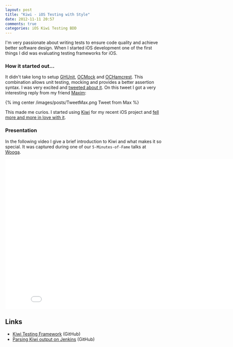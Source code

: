 ```yaml
---
layout: post
title: "Kiwi - iOS Testing with Style"
date: 2012-11-11 20:57
comments: true
categories: iOS Kiwi Testing BDD
---
```


I'm very passionate about writing tests to ensure code quality and achieve better software design. When I started iOS development one of the first things I did was evaluating testing frameworks for iOS.

<!-- more -->

### How it started out...

It didn't take long to setup [GHUnit](https://github.com/gabriel/gh-unit), [OCMock](http://ocmock.org/) and [OCHamcrest](https://github.com/hamcrest/OCHamcrest). This combination allows unit testing, mocking and provides a better assertion syntax. I was very excited and [tweeted about it](https://twitter.com/#!/MattesGroeger/status/167993966342569987). On this tweet I got a very interesting reply from my friend [Maxim](https://twitter.com/#!/iceX33):

{% img center /images/posts/TweetMax.png Tweet from Max %}

This made me curios. I started using [Kiwi](https://github.com/allending/Kiwi) for my recent iOS project and [fell more and more in love with it](https://twitter.com/#!/MattesGroeger/status/176436609984643072).

### Presentation

In the following video I give a brief introduction to Kiwi and what makes it so special. It was captured during one of our `5-Minutes-of-Fame` talks at [Wooga](http://www.wooga.com/).

<iframe width="853" height="480" src="//www.youtube.com/embed/gByruPzLjiA" frameborder="0" allowfullscreen></iframe>

## Links

* [Kiwi Testing Framework](https://github.com/allending/kiwi) (GitHub)
* [Parsing Kiwi output on Jenkins](https://github.com/MattesGroeger/OCUnit2JUnit) (GitHub)
